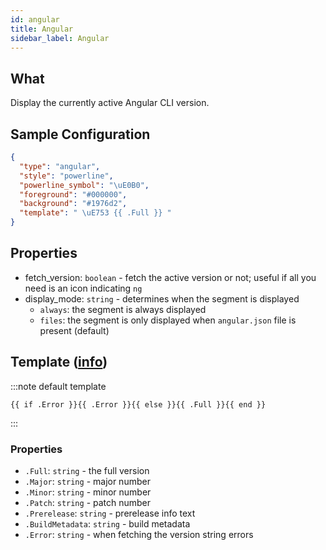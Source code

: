 ```yaml
---
id: angular
title: Angular
sidebar_label: Angular
---
```


## What

Display the currently active Angular CLI version.

## Sample Configuration

```json
{
  "type": "angular",
  "style": "powerline",
  "powerline_symbol": "\uE0B0",
  "foreground": "#000000",
  "background": "#1976d2",
  "template": " \uE753 {{ .Full }} "
}
```

## Properties

- fetch_version: `boolean` - fetch the active version or not; useful if all you need is an icon indicating `ng`
- display_mode: `string` - determines when the segment is displayed
  - `always`: the segment is always displayed
  - `files`: the segment is only displayed when `angular.json` file is present (default)

## Template ([info][templates])

:::note default template

``` template
{{ if .Error }}{{ .Error }}{{ else }}{{ .Full }}{{ end }}
```

:::

### Properties

- `.Full`: `string` - the full version
- `.Major`: `string` - major number
- `.Minor`: `string` - minor number
- `.Patch`: `string` - patch number
- `.Prerelease`: `string` - prerelease info text
- `.BuildMetadata`: `string` - build metadata
- `.Error`: `string` - when fetching the version string errors

[templates]: /docs/config-templates
